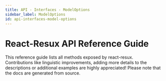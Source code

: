 ```yaml
---
title: API - Interfaces - ModelOptions
sidebar_label: ModelOptions
id: api-interfaces-model-options
---
```


# React-Resux API Reference Guide

This reference guide lists all methods exposed by react-resux. Contributions like linguistic improvements, adding
more details to the descriptions or additional examples are highly appreciated! Please note that the docs are
generated from source.
